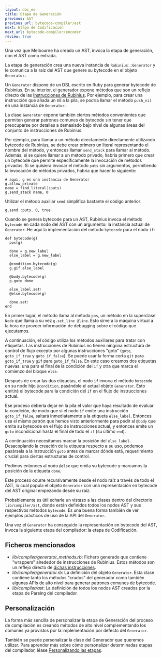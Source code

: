 ```yaml
---
layout: doc_es
title: Etapa de Generación
previous: AST
previous_url: bytecode-compiler/ast
next: Etapa de Codificación
next_url: bytecode-compiler/encoder
review: true
---
```


Una vez que Melbourne ha creado un AST, invoca la etapa de generación, con el
AST como entrada.

La etapa de generación crea una nueva instancia de `Rubinius::Generator` y le
comunica a la raíz del AST que genere su bytecode en el objeto `Generator`.

Un `Generator` dispone de un DSL escrito en Ruby para generar bytecode de
Rubinius. En su interior, el generador expone métodos que son un reflejo
directo de las [Instrucciones de
Rubinius](/doc/es/virtual-machine/instructions/). Por ejemplo, para crear una
instrucción que añada un nil a la pila, se podría llamar el método `push_nil`
en una instancia de `Generator`.

La clase `Generator` expone también ciertos métodos convenientes que permiten
generar patrones comunes de bytecode sin tener que preocuparse por detalles a
demasiado bajo nivel de algunas áreas del conjunto de instrucciones de
Rubinius.

Por ejemplo, para llamar a un método directamente directamente utilizando
bytecode de Rubinius, se debe crear primero un literal representando el
nombre del método, y entonces llamar `send_stack` para llamar al método.
Además, si se quiere llamar a un método privado, habría primero que crear un
bytecode que permite específicamente la invocación de métodos privados. Si se
quisiera invocar el método `puts` sin argumentos, permitiendo la invocación de
métodos privados, habría que hacer lo siguiente:

    # aquí, g es una instancia de Generator
    g.allow_private
    name = find_literal(:puts)
    g.send_stack name, 0

Utilizar el método auxiliar `send` simplifica bastante el código anterior:

    g.send :puts, 0, true

Cuando se genera bytecode para un AST, Rubinius invoca el método `bytecode`
en cada nodo del AST con un argumento: la instancia actual de `Generator`. He
aquí la implementación del método `bytecode` para el nodo `if`:

    def bytecode(g)
      pos(g)

      done = g.new_label
      else_label = g.new_label

      @condition.bytecode(g)
      g.gif else_label

      @body.bytecode(g)
      g.goto done

      else_label.set!
      @else.bytecode(g)

      done.set!
    end

En primer lugar, el método llama al método `pos`, un método en la superclase
`Node` que llama a su vez `g.set_line @line`. Esto sirve a la máquina virtual
a la hora de proveer información de debugging sobre el código que ejecutamos.

A continuación, el código utiliza los métodos auxiliares para tratar con
etiquetas. Las instrucciones de Rubinius no tienen ningúna estructura de
control de flujo excepto por algunas instrucciones "goto" (`goto`,
`goto_if_true` y `goto_if_false`). Se puede usar la forma corta `git` para
`goto_if_true` y `gif` para `goto_if_false`. En este caso creamos dos
etiquetas nuevas: una para el final de la condición del `if` y otra que marca
el comienzo del bloque `else`.

Después de crear las dos etiquetas, el nodo `if` invoca el método `bytecode`
en su nodo hijo `@condition`, pasándole el actual objeto `Generator`. Esto
emitirá el bytecode para la condición del `if` en el flujo de instrucciones
actual.

Ese proceso debería dejar en la pila el valor que haya resultado de evaluar la
condición, de modo que si el nodo `if` emite una instrucción `goto_if_false`,
saltará inmediatamente a la etiqueta `else_label`. Entonces usa el mismo
patrón que hemos visto anteriormente para pedir al `@body` que emita su
bytecode en el flujo de instrucciones actual, y entonces emite un `goto`
incondicional hasta el final de todo el `if` (su último `end`).

A continuación necesitamos marcar la posición del `else_label`. Desacoplando
la creación de la etiqueta respecto a su uso, podemos pasársela a la
instrucción `goto` antes de marcar dónde está, requerimiento crucial para
ciertas estructuras de control.

Pedimos entonces al nodo `@else` que emita su bytecode y marcamos la
posición de la etiqueta `done`.

Este proceso ocurre recursivamente desde el nodo raíz a través de todo el
AST, lo cual popula el objeto `Generator` con una representación en bytecode
del AST original empezando desde su raíz.

Probablemente es útil echarle un vistazo a las clases dentro del directorio
`lib/compiler/ast`, donde están definidos todos los nodos AST y sus
respectivos métodos `bytecode`. Es una buena forma también de ver ejemplos
prácticos de uso de la API del `Generator`.

Una vez el `Generator` ha conseguido la representación en bytecode del AST,
invoca la siguiente etapa del compilador: la etapa de Codificación.

## Ficheros mencionados

* *lib/compiler/generator_methods.rb*: Fichero generado que contiene
  "wrappers" alrededor de instrucciones de Rubinius. Estos métodos son un
  reflejo directo de [dichas
  instrucciones](/doc/en/virtual-machine/instructions/).
* *lib/compiler/generator.rb*: La definición del objeto `Generator`. Esta
  clase contiene tanto los métodos "crudos" del generador como también algunas
  APIs de alto nivel para generar patrones comunes de bytecode.
* *lib/compiler/ast*: La definición de todos los nodos AST creados por la
  etapa de Parsing del compilador.

## Personalización

La forma más sencilla de personalizar la etapa de Generación del proceso de
compilación es creando métodos de alto nivel complementando los comunes ya
provistos por la implementación por defecto del `Generator`.

También se puede personalizar la clase del Generador que queremos utilizar.
Para aprender más sobre cómo personalizar determinadas etapas del compilador,
léase [Personalizando las etapas](/doc/en/bytecode-compiler/customization/).
